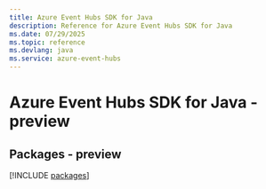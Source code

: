```yaml
---
title: Azure Event Hubs SDK for Java
description: Reference for Azure Event Hubs SDK for Java
ms.date: 07/29/2025
ms.topic: reference
ms.devlang: java
ms.service: azure-event-hubs
---
```

# Azure Event Hubs SDK for Java - preview
## Packages - preview
[!INCLUDE [packages](event-hubs-index.md)]